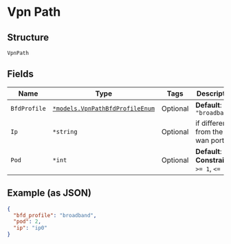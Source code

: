 
# Vpn Path

## Structure

`VpnPath`

## Fields

| Name | Type | Tags | Description |
|  --- | --- | --- | --- |
| `BfdProfile` | [`*models.VpnPathBfdProfileEnum`](../../doc/models/vpn-path-bfd-profile-enum.md) | Optional | **Default**: `"broadband"` |
| `Ip` | `*string` | Optional | if different from the wan port |
| `Pod` | `*int` | Optional | **Default**: `1`<br>**Constraints**: `>= 1`, `<= 128` |

## Example (as JSON)

```json
{
  "bfd_profile": "broadband",
  "pod": 2,
  "ip": "ip0"
}
```

